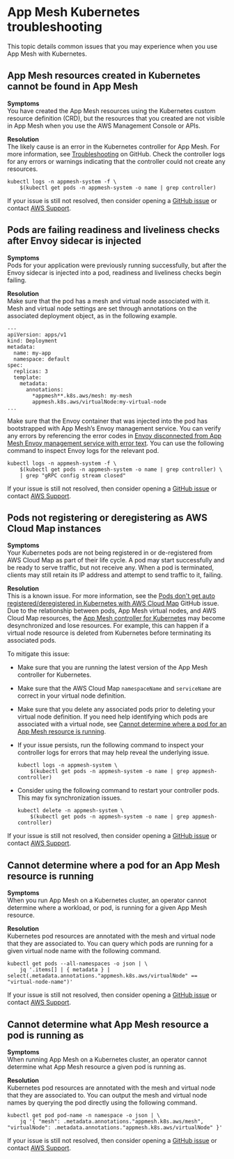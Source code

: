 # App Mesh Kubernetes troubleshooting<a name="troubleshooting-kubernetes"></a>

This topic details common issues that you may experience when you use App Mesh with Kubernetes\.

## App Mesh resources created in Kubernetes cannot be found in App Mesh<a name="ts-kubernetes-missing-resources"></a>

**Symptoms**  
You have created the App Mesh resources using the Kubernetes custom resource definition \(CRD\), but the resources that you created are not visible in App Mesh when you use the AWS Management Console or APIs\.

**Resolution**  
The likely cause is an error in the Kubernetes controller for App Mesh\. For more information, see [Troubleshooting](https://github.com/aws/aws-app-mesh-controller-for-k8s/blob/master/docs/guide/troubleshooting.md) on GitHub\. Check the controller logs for any errors or warnings indicating that the controller could not create any resources\. 

```
kubectl logs -n appmesh-system -f \
    $(kubectl get pods -n appmesh-system -o name | grep controller)
```

If your issue is still not resolved, then consider opening a [GitHub issue](https://github.com/aws/aws-app-mesh-roadmap/issues/new?assignees=&labels=Bug&template=issue--bug-report.md&title=Bug%3A+describe+bug+here) or contact [AWS Support](http://aws.amazon.com/premiumsupport/)\.

## Pods are failing readiness and liveliness checks after Envoy sidecar is injected<a name="ts-kubernetes-pods-after-injection"></a>

**Symptoms**  
Pods for your application were previously running successfully, but after the Envoy sidecar is injected into a pod, readiness and liveliness checks begin failing\.

**Resolution**  
Make sure that the pod has a mesh and virtual node associated with it\. Mesh and virtual node settings are set through annotations on the associated deployment object, as in the following example\. 

```
---
apiVersion: apps/v1
kind: Deployment
metadata:
  name: my-app
  namespace: default
spec:
  replicas: 3
  template:
    metadata:
      annotations:
        *appmesh**.k8s.aws/mesh: my-mesh
        appmesh.k8s.aws/virtualNode:my-virtual-node
...
```

Make sure that the Envoy container that was injected into the pod has bootstrapped with App Mesh’s Envoy management service\. You can verify any errors by referencing the error codes in [Envoy disconnected from App Mesh Envoy management service with error text](troubleshooting-setup.md#ts-setup-grpc-error-codes)\. You can use the following command to inspect Envoy logs for the relevant pod\.

```
kubectl logs -n appmesh-system -f \
    $(kubectl get pods -n appmesh-system -o name | grep controller) \
    | grep "gRPC config stream closed"
```

If your issue is still not resolved, then consider opening a [GitHub issue](https://github.com/aws/aws-app-mesh-roadmap/issues/new?assignees=&labels=Bug&template=issue--bug-report.md&title=Bug%3A+describe+bug+here) or contact [AWS Support](http://aws.amazon.com/premiumsupport/)\.

## Pods not registering or deregistering as AWS Cloud Map instances<a name="ts-kubernetes-pods-cmap"></a>

**Symptoms**  
Your Kubernetes pods are not being registered in or de\-registered from AWS Cloud Map as part of their life cycle\. A pod may start successfully and be ready to serve traffic, but not receive any\. When a pod is terminated, clients may still retain its IP address and attempt to send traffic to it, failing\.

**Resolution**  
This is a known issue\. For more information, see the [Pods don't get auto registered/deregistered in Kubernetes with AWS Cloud Map](https://github.com/aws/aws-app-mesh-controller-for-k8s/issues/159) GitHub issue\. Due to the relationship between pods, App Mesh virtual nodes, and AWS Cloud Map resources, the [App Mesh controller for Kubernetes](https://github.com/aws/aws-app-mesh-controller-for-k8s) may become desynchronized and lose resources\. For example, this can happen if a virtual node resource is deleted from Kubernetes before terminating its associated pods\. 

To mitigate this issue:
+ Make sure that you are running the latest version of the App Mesh controller for Kubernetes\.
+ Make sure that the AWS Cloud Map `namespaceName` and `serviceName` are correct in your virtual node definition\.
+ Make sure that you delete any associated pods prior to deleting your virtual node definition\. If you need help identifying which pods are associated with a virtual node, see [Cannot determine where a pod for an App Mesh resource is running](#ts-kubernetes-where-pod-running)\.
+ If your issue persists, run the following command to inspect your controller logs for errors that may help reveal the underlying issue\.

  ```
  kubectl logs -n appmesh-system \
      $(kubectl get pods -n appmesh-system -o name | grep appmesh-controller)
  ```
+ Consider using the following command to restart your controller pods\. This may fix synchronization issues\.

  ```
  kubectl delete -n appmesh-system \
      $(kubectl get pods -n appmesh-system -o name | grep appmesh-controller)
  ```

If your issue is still not resolved, then consider opening a [GitHub issue](https://github.com/aws/aws-app-mesh-roadmap/issues/new?assignees=&labels=Bug&template=issue--bug-report.md&title=Bug%3A+describe+bug+here) or contact [AWS Support](http://aws.amazon.com/premiumsupport/)\.

## Cannot determine where a pod for an App Mesh resource is running<a name="ts-kubernetes-where-pod-running"></a>

**Symptoms**  
When you run App Mesh on a Kubernetes cluster, an operator cannot determine where a workload, or pod, is running for a given App Mesh resource\.

**Resolution**  
Kubernetes pod resources are annotated with the mesh and virtual node that they are associated to\. You can query which pods are running for a given virtual node name with the following command\.

```
kubectl get pods --all-namespaces -o json | \
    jq '.items[] | { metadata } | select(.metadata.annotations."appmesh.k8s.aws/virtualNode" == "virtual-node-name")'
```

If your issue is still not resolved, then consider opening a [GitHub issue](https://github.com/aws/aws-app-mesh-roadmap/issues/new?assignees=&labels=Bug&template=issue--bug-report.md&title=Bug%3A+describe+bug+here) or contact [AWS Support](http://aws.amazon.com/premiumsupport/)\.

## Cannot determine what App Mesh resource a pod is running as<a name="ts-kubernetes-pod-running-as"></a>

**Symptoms**  
When running App Mesh on a Kubernetes cluster, an operator cannot determine what App Mesh resource a given pod is running as\.

**Resolution**  
Kubernetes pod resources are annotated with the mesh and virtual node that they are associated to\. You can output the mesh and virtual node names by querying the pod directly using the following command\.

```
kubectl get pod pod-name -n namespace -o json | \
    jq '{ "mesh": .metadata.annotations."appmesh.k8s.aws/mesh", "virtualNode": .metadata.annotations."appmesh.k8s.aws/virtualNode" }'
```

If your issue is still not resolved, then consider opening a [GitHub issue](https://github.com/aws/aws-app-mesh-roadmap/issues/new?assignees=&labels=Bug&template=issue--bug-report.md&title=Bug%3A+describe+bug+here) or contact [AWS Support](http://aws.amazon.com/premiumsupport/)\.